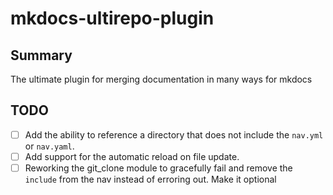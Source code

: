 # mkdocs-ultirepo-plugin

## Summary

The ultimate plugin for merging documentation in many ways for mkdocs

## TODO

* [ ] Add the ability to reference a directory that does not include the `nav.yml` or `nav.yaml`.
* [ ] Add support for the automatic reload on file update.
* [ ] Reworking the git_clone module to gracefully fail and remove the `include` from the nav instead of erroring out. Make it optional
